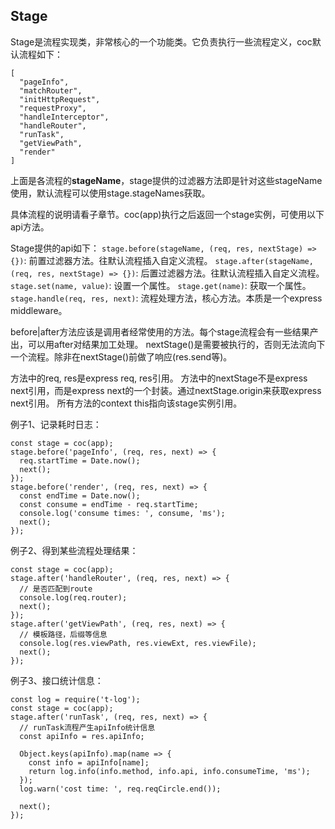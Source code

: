 ## Stage

Stage是流程实现类，非常核心的一个功能类。它负责执行一些流程定义，coc默认流程如下：
```
[
  "pageInfo",
  "matchRouter",
  "initHttpRequest",
  "requestProxy",
  "handleInterceptor",
  "handleRouter",
  "runTask",
  "getViewPath",
  "render"
]
```
上面是各流程的**stageName**，stage提供的过滤器方法即是针对这些stageName使用，默认流程可以使用stage.stageNames获取。

具体流程的说明请看子章节。coc(app)执行之后返回一个stage实例，可使用以下api方法。

Stage提供的api如下：
`stage.before(stageName, (req, res, nextStage) => {})`: 前置过滤器方法。往默认流程插入自定义流程。
`stage.after(stageName, (req, res, nextStage) => {})`: 后置过滤器方法。往默认流程插入自定义流程。
`stage.set(name, value)`: 设置一个属性。
`stage.get(name)`: 获取一个属性。
`stage.handle(req, res, next)`: 流程处理方法，核心方法。本质是一个express middleware。

before|after方法应该是调用者经常使用的方法。每个stage流程会有一些结果产出，可以用after对结果加工处理。
nextStage()是需要被执行的，否则无法流向下一个流程。除非在nextStage()前做了响应(res.send等)。

方法中的req, res是express req, res引用。
方法中的nextStage不是express next引用，而是express next的一个封装。通过nextStage.origin来获取express next引用。
所有方法的context this指向该stage实例引用。

例子1、记录耗时日志：
```
const stage = coc(app);
stage.before('pageInfo', (req, res, next) => {
  req.startTime = Date.now();
  next();
});
stage.before('render', (req, res, next) => {
  const endTime = Date.now();
  const consume = endTime - req.startTime;
  console.log('consume times: ', consume, 'ms');
  next();
});
```

例子2、得到某些流程处理结果：
```
const stage = coc(app);
stage.after('handleRouter', (req, res, next) => {
  // 是否匹配到route
  console.log(req.router);
  next();
});
stage.after('getViewPath', (req, res, next) => {
  // 模板路径，后缀等信息
  console.log(res.viewPath, res.viewExt, res.viewFile);
  next();
});
```

例子3、接口统计信息：
```
const log = require('t-log');
const stage = coc(app);
stage.after('runTask', (req, res, next) => {
  // runTask流程产生apiInfo统计信息
  const apiInfo = res.apiInfo;

  Object.keys(apiInfo).map(name => {
    const info = apiInfo[name];
    return log.info(info.method, info.api, info.consumeTime, 'ms');
  });
  log.warn('cost time: ', req.reqCircle.end());

  next();
});
```